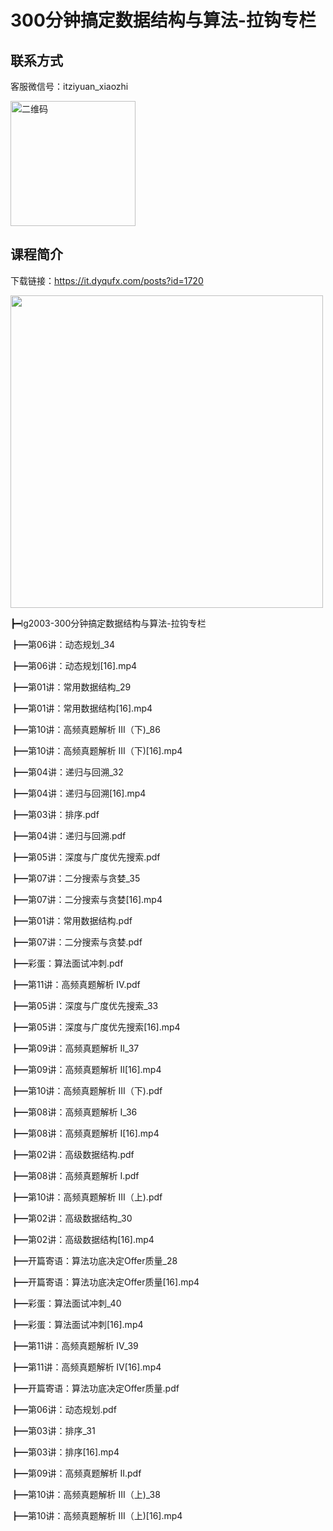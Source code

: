 # 300分钟搞定数据结构与算法-拉钩专栏

## 联系方式

客服微信号：itziyuan_xiaozhi

<img src="https://ziyuanyun.oss-cn-guangzhou.aliyuncs.com/common/20240614073449/666b82192834a.jpg" width="200" height="200" alt="二维码">

## 课程简介

下载链接：https://it.dyqufx.com/posts?id=1720

<img src="https://ziyuanyun.oss-cn-guangzhou.aliyuncs.com/yun/20240515183518/66448fe64a342.jpg" width="500" alt="">

  ┣━lg2003-300分钟搞定数据结构与算法-拉钩专栏

 ┣━第06讲：动态规划_34

 ┣━第06讲：动态规划[16].mp4

 ┣━第01讲：常用数据结构_29

 ┣━第01讲：常用数据结构[16].mp4

 ┣━第10讲：高频真题解析 III（下)_86

 ┣━第10讲：高频真题解析 III（下)[16].mp4

 ┣━第04讲：递归与回溯_32

 ┣━第04讲：递归与回溯[16].mp4

 ┣━第03讲：排序.pdf

 ┣━第04讲：递归与回溯.pdf

 ┣━第05讲：深度与广度优先搜索.pdf

 ┣━第07讲：二分搜索与贪婪_35

 ┣━第07讲：二分搜索与贪婪[16].mp4

 ┣━第01讲：常用数据结构.pdf

 ┣━第07讲：二分搜索与贪婪.pdf

 ┣━彩蛋：算法面试冲刺.pdf

 ┣━第11讲：高频真题解析 IV.pdf

 ┣━第05讲：深度与广度优先搜索_33

 ┣━第05讲：深度与广度优先搜索[16].mp4

 ┣━第09讲：高频真题解析 II_37

 ┣━第09讲：高频真题解析 II[16].mp4

 ┣━第10讲：高频真题解析 III（下).pdf

 ┣━第08讲：高频真题解析 I_36

 ┣━第08讲：高频真题解析 I[16].mp4

 ┣━第02讲：高级数据结构.pdf

 ┣━第08讲：高频真题解析 I.pdf

 ┣━第10讲：高频真题解析 III（上).pdf

 ┣━第02讲：高级数据结构_30

 ┣━第02讲：高级数据结构[16].mp4

 ┣━开篇寄语：算法功底决定Offer质量_28

 ┣━开篇寄语：算法功底决定Offer质量[16].mp4

 ┣━彩蛋：算法面试冲刺_40

 ┣━彩蛋：算法面试冲刺[16].mp4

 ┣━第11讲：高频真题解析 IV_39

 ┣━第11讲：高频真题解析 IV[16].mp4

 ┣━开篇寄语：算法功底决定Offer质量.pdf

 ┣━第06讲：动态规划.pdf

 ┣━第03讲：排序_31

 ┣━第03讲：排序[16].mp4

 ┣━第09讲：高频真题解析 II.pdf

 ┣━第10讲：高频真题解析 III（上)_38

 ┣━第10讲：高频真题解析 III（上)[16].mp4

  
